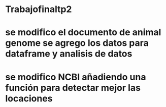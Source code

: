 # Trabajofinaltp2
# se modifico el documento de animal genome se agrego los datos para dataframe  y analisis de datos
# se modifico NCBI añadiendo una función para detectar mejor las locaciones 
